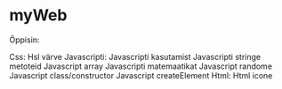 # myWeb

Õppisin:

Css:
  Hsl värve
Javascripti:
  Javascripti kasutamist
  Javascripti stringe metoteid
  Javascript array
  Javascripti matemaatikat
  Javascript randome
  Javascript class/constructor
  Javascript createElement
Html:
  Html icone

